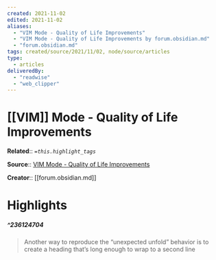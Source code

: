 ```yaml
---
created: 2021-11-02
edited: 2021-11-02
aliases:
  - "VIM Mode - Quality of Life Improvements"
  - "VIM Mode - Quality of Life Improvements by forum.obsidian.md"
  - "forum.obsidian.md"
tags: created/source/2021/11/02, node/source/articles
type:
  - articles
deliveredBy:
  - "readwise"
  - "web_clipper"
---
```

# [[VIM]] Mode - Quality of Life Improvements

**Related**:: 
*`=this.highlight_tags`*

**Source**:: [VIM Mode - Quality of Life Improvements](https://forum.obsidian.md/t/vim-mode-quality-of-life-improvements/429/69)

**Creator**:: [[forum.obsidian.md]]

# Highlights
##### ^236124704
  
> Another way to reproduce the “unexpected unfold” behavior is to create a heading that’s long enough to wrap to a second line 


